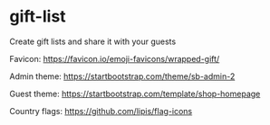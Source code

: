 # gift-list
Create gift lists and share it with your guests

Favicon: https://favicon.io/emoji-favicons/wrapped-gift/

Admin theme: https://startbootstrap.com/theme/sb-admin-2

Guest theme: https://startbootstrap.com/template/shop-homepage

Country flags: https://github.com/lipis/flag-icons
